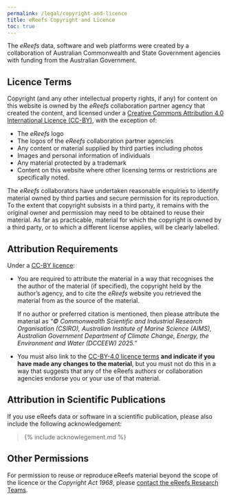 ```yaml
---
permalink: /legal/copyright-and-licence
title: eReefs Copyright and Licence
toc: true
---
```


The *eReefs* data, software and web platforms were created by a collaboration of Australian Commonwealth and State Government agencies with funding from the Australian Government.

## Licence Terms

Copyright (and any other intellectual property rights, if any) for content on this website is owned by the *eReefs* collaboration partner agency that created the content, and licensed under a [Creative Commons Attribution 4.0 International Licence (CC-BY)](https://creativecommons.org/licenses/by/4.0/), with the exception of:

- The *eReefs* logo
- The logos of the *eReefs* collaboration partner agencies
- Any content or material supplied by third parties including photos
- Images and personal information of individuals
- Any material protected by a trademark
- Content on this website where other licensing terms or restrictions are specifically noted.

The *eReefs* collaborators have undertaken reasonable enquiries to identify material owned by third parties and secure permission for its reproduction. To the extent that copyright subsists in a third party, it remains with the original owner and permission may need to be obtained to reuse their material. As far as practicable, material for which the copyright is owned by a third party, or to which a different license applies, will be clearly labelled.

## Attribution Requirements

Under a [CC-BY licence](https://creativecommons.org/licenses/by/4.0/):

- You are required to attribute the material in a way that recognises the the author of the material (if specified),
  the copyright held by the author’s agency, and to cite the *eReefs* website you retrieved the material from
  as the source of the material.

  If no author or preferred citation is mentioned, then please attribute the material as *“© Commonwealth Scientific and Industrial Research Organisation (CSIRO), Australian Institute of Marine Science (AIMS), Australian Government Department of Climate Change, Energy, the Environment and Water (DCCEEW) 2025.”*

- You must also link to the [CC-BY-4.0 licence terms](https://creativecommons.org/licenses/by/4.0/) **and indicate if you have made any changes to the material**, but you must not do this in a way that suggests that any of the eReefs authors or collaboration agencies endorse you or your use of that material.

## Attribution in Scientific Publications

If you use eReefs data or software in a scientific publication, please also include the following acknowledgement:

> {% include  acknowlegement.md %}

## Other Permissions

For permission to reuse or reproduce eReefs material beyond the scope of the licence or the *Copyright Act 1968*, please [contact the eReefs Research Teams](/contact/).
